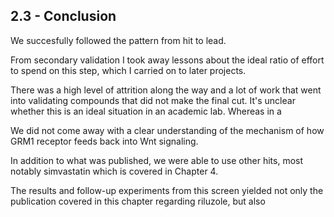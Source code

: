 
## 2.3 - Conclusion


We succesfully followed the pattern from hit to lead.

From secondary validation I took away lessons about the ideal ratio of effort to spend on this step, which I carried on to later projects.

There was a high level of attrition along the way and a lot of work that went into validating compounds that did not make the final cut. It's unclear whether this is an ideal situation in an academic lab. Whereas in a 
<!-- summary of results, what did we learn -->

<!-- how did the results relate to discovering molecules -->

We did not come away with a clear understanding of the mechanism of how GRM1 receptor feeds back into Wnt signaling.

<!-- how did the results relate to learning mechanisms -->

<!-- how did the results relate to novel therapeutics -->

In addition to what was published, we were able to use other hits, most notably simvastatin which is covered in Chapter 4.

The results and follow-up experiments from this screen yielded not only the publication covered in this chapter regarding riluzole, but also 